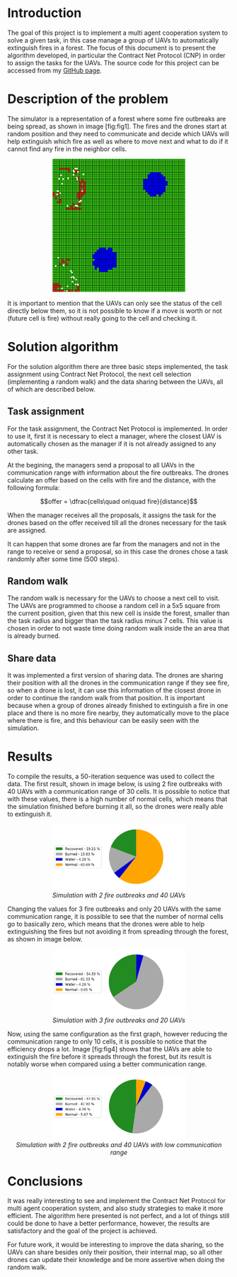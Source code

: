 Introduction
============

The goal of this project is to implement a multi agent cooperation system to solve a given task, in this case manage a group of UAVs to automatically extinguish fires in a forest. The focus of this document is to present the algorithm developed, in particular the Contract Net Protocol (CNP) in order to assign the tasks for the UAVs. The source code for this project can be accessed from my [GitHub page](https://github.com/ibiscp/Fire-Extinguishers-Drones).

Description of the problem
==========================

The simulator is a representation of a forest where some fire outbreaks are being spread, as shown in image \[fig:fig1\]. The fires and the drones start at random position and they need to communicate and decide which UAVs will help extinguish which fire as well as where to move next and what to do if it cannot find any fire in the neighbor cells.

<p align="center">
<img src="report/images/environment.png" width="300"/>
</p>

It is important to mention that the UAVs can only see the status of the cell directly below them, so it is not possible to know if a move is worth or not (future cell is fire) without really going to the cell and
checking it.

Solution algorithm
==================

For the solution algorithm there are three basic steps implemented, the task assignment using Contract Net Protocol, the next cell selection (implementing a random walk) and the data sharing between the UAVs, all of which are described below.

Task assignment
---------------

For the task assignment, the Contract Net Protocol is implemented. In order to use it, first it is necessary to elect a manager, where the closest UAV is automatically chosen as the manager if it is not already
assigned to any other task.

At the begining, the managers send a proposal to all UAVs in the communication range with information about the fire outbreaks. The drones calculate an offer based on the cells with fire and the distance, with the following formula:

$$offer = \dfrac{cells\quad on\quad fire}{distance}$$

When the manager receives all the proposals, it assigns the task for the drones based on the offer received till all the drones necessary for the task are assigned.

It can happen that some drones are far from the managers and not in the range to receive or send a proposal, so in this case the drones chose a task randomly after some time (500 steps).

Random walk
-----------

The random walk is necessary for the UAVs to choose a next cell to visit. The UAVs are programmed to choose a random cell in a 5x5 square from the current position, given that this new cell is inside the forest, smaller than the task radius and bigger than the task radius minus 7 cells. This value is chosen in order to not waste time doing random walk inside the an area that is already burned.

Share data
----------

It was implemented a first version of sharing data. The drones are sharing their position with all the drones in the communication range if they see fire, so when a drone is lost, it can use this information of
the closest drone in order to continue the random walk from that position. It is important because when a group of drones already finished to extinguish a fire in one place and there is no more fire nearby, they automatically move to the place where there is fire, and this behaviour can be easily seen with the simulation.

Results
=======

To compile the results, a 50-iteration sequence was used to collect the data. The first result, shown in image below, is using 2 fire outbreaks with 40 UAVs with a communication range of 30 cells. It is possible to notice that with these values, there is a high number of normal cells, which means that the simulation finished before burning it all, so the drones were really able to extinguish it.

<p align="center">
<img src="report/images/fires_2_uavs_40_range_30.png" width="300"/><br>
<i>Simulation with 2 fire outbreaks and 40 UAVs</i>
</p>

Changing the values for 3 fire outbreaks and only 20 UAVs with the same communication range, it is possible to see that the number of normal cells go to basically zero, which means that the drones were able to help extinguishing the fires but not avoiding it from spreading through the forest, as shown in image below.

<p align="center">
<img src="report/images/fires_3_uavs_20_range_30.png" width="300"/><br>
<i>Simulation with 3 fire outbreaks and 20 UAVs</i>
</p>

Now, using the same configuration as the first graph, however reducing the communication range to only 10 cells, it is possible to notice that the efficiency drops a lot. Image \[fig:fig4\] shows that the UAVs are able to extinguish the fire before it spreads through the forest, but its result is notably worse when compared using a better communication range.

<p align="center">
<img src="report/images/fires_2_uavs_40_range_10.png" width="300"/><br>
<i>Simulation with 2 fire outbreaks and 40 UAVs with low communication range</i>
</p>

Conclusions
===========

It was really interesting to see and implement the Contract Net Protocol for multi agent cooperation system, and also study strategies to make it more efficient. The algorithm here presented is not perfect, and a lot of things still could be done to have a better performance, however, the results are satisfactory and the goal of the project is achieved.

For future work, it would be interesting to improve the data sharing, so the UAVs can share besides only their position, their internal map, so all other drones can update their knowledge and be more assertive when doing the random walk.
